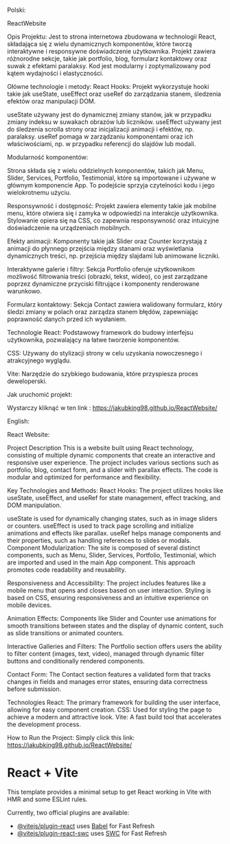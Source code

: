 Polski:

ReactWebsite 

Opis Projektu:
Jest to strona internetowa zbudowana w technologii React, składająca się z wielu dynamicznych komponentów, które tworzą interaktywne i responsywne doświadczenie użytkownika. Projekt zawiera różnorodne sekcje, takie jak portfolio, blog, formularz kontaktowy oraz suwak z efektami paralaksy. Kod jest modularny i zoptymalizowany pod kątem wydajności i elastyczności.

Główne technologie i metody:
React Hooks: Projekt wykorzystuje hooki takie jak useState, useEffect oraz useRef do zarządzania stanem, śledzenia efektów oraz manipulacji DOM.

useState używany jest do dynamicznej zmiany stanów, jak w przypadku zmiany indeksu w suwakach obrazów lub liczników.
useEffect używany jest do śledzenia scrolla strony oraz inicjalizacji animacji i efektów, np. paralaksy.
useRef pomaga w zarządzaniu komponentami oraz ich właściwościami, np. w przypadku referencji do slajdów lub modali.


Modularność komponentów: 

Strona składa się z wielu oddzielnych komponentów, takich jak Menu, Slider, Services, Portfolio, Testimonial, które są importowane i używane w głównym komponencie App. To podejście sprzyja czytelności kodu i jego wielokrotnemu użyciu.

Responsywność i dostępność: Projekt zawiera elementy takie jak mobilne menu, które otwiera się i zamyka w odpowiedzi na interakcje użytkownika. Stylowanie opiera się na CSS, co zapewnia responsywność oraz intuicyjne doświadczenie na urządzeniach mobilnych.

Efekty animacji: Komponenty takie jak Slider oraz Counter korzystają z animacji do płynnego przejścia między stanami oraz wyświetlania dynamicznych treści, np. przejścia między slajdami lub animowane liczniki.

Interaktywne galerie i filtry: Sekcja Portfolio oferuje użytkownikom możliwość filtrowania treści (obrazki, tekst, wideo), co jest zarządzane poprzez dynamiczne przyciski filtrujące i komponenty renderowane warunkowo.

Formularz kontaktowy: Sekcja Contact zawiera walidowany formularz, który śledzi zmiany w polach oraz zarządza stanem błędów, zapewniając poprawność danych przed ich wysłaniem.

Technologie
React: Podstawowy framework do budowy interfejsu użytkownika, pozwalający na łatwe tworzenie komponentów.

CSS: Używany do stylizacji strony w celu uzyskania nowoczesnego i atrakcyjnego wyglądu.

Vite: Narzędzie do szybkiego budowania, które przyspiesza proces deweloperski.

Jak uruchomić projekt: 

Wystarczy kliknąć w ten link : https://jakubking98.github.io/ReactWebsite/

English:

React Website: 

Project Description
This is a website built using React technology, consisting of multiple dynamic components that create an interactive and responsive user experience. The project includes various sections such as portfolio, blog, contact form, and a slider with parallax effects. The code is modular and optimized for performance and flexibility.

Key Technologies and Methods:
React Hooks: The project utilizes hooks like useState, useEffect, and useRef for state management, effect tracking, and DOM manipulation.

useState is used for dynamically changing states, such as in image sliders or counters.
useEffect is used to track page scrolling and initialize animations and effects like parallax.
useRef helps manage components and their properties, such as handling references to slides or modals.
Component Modularization: The site is composed of several distinct components, such as Menu, Slider, Services, Portfolio, Testimonial, which are imported and used in the main App component. This approach promotes code readability and reusability.

Responsiveness and Accessibility: The project includes features like a mobile menu that opens and closes based on user interaction. Styling is based on CSS, ensuring responsiveness and an intuitive experience on mobile devices.

Animation Effects: Components like Slider and Counter use animations for smooth transitions between states and the display of dynamic content, such as slide transitions or animated counters.

Interactive Galleries and Filters: The Portfolio section offers users the ability to filter content (images, text, video), managed through dynamic filter buttons and conditionally rendered components.

Contact Form: The Contact section features a validated form that tracks changes in fields and manages error states, ensuring data correctness before submission.

Technologies
React: The primary framework for building the user interface, allowing for easy component creation.
CSS: Used for styling the page to achieve a modern and attractive look.
Vite: A fast build tool that accelerates the development process.

How to Run the Project:
Simply click this link: https://jakubking98.github.io/ReactWebsite/





# React + Vite

This template provides a minimal setup to get React working in Vite with HMR and some ESLint rules.

Currently, two official plugins are available:

- [@vitejs/plugin-react](https://github.com/vitejs/vite-plugin-react/blob/main/packages/plugin-react/README.md) uses [Babel](https://babeljs.io/) for Fast Refresh
- [@vitejs/plugin-react-swc](https://github.com/vitejs/vite-plugin-react-swc) uses [SWC](https://swc.rs/) for Fast Refresh
